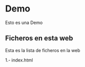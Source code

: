 # Demo
Esto es una Demo

## Ficheros en esta web
Esta es la lista de ficheros en la web

1.- index.html

